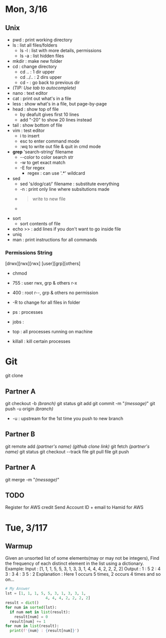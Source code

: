 # Mon, 3/16
## Unix

* pwd : print working directory
* ls : list all files/folders
  * ls -l : list with more details, permissions
  * ls -a : list hidden files
* mkdir : make new folder
* cd : change directory
  * cd .. : 1 dir upper
  * cd ../.. : 2 dirs upper
  * cd - : go back to previous dir
* *(TIP: Use tab to autocomplete)*
* nano : text editor
* cat : print out what's in a file
* less : show what's in a file, but page-by-page
* head : show top of file 
  * by deafult gives first 10 lines
  * add "-20" to show 20 lines instead
* tail : show bottom of file
* vim : test editor
  * i to insert
  * esc to enter command mode 
  * :wq to write out file & quit in cmd mode
* **grep** 'search-string' filename
  * --color to color search str
  * -w to get exact match
  * -E for regex
    * regex : can use '.*' wildcard
* sed 
  * sed 's/dog/cat/' filename : substitute everything 
  * -n : print only line where subsitutions made
  * > write to new file
  * >> 
* sort
  * sort contents of file
* echo >> : add lines if you don't want to go inside file
* uniq
* man : print instructions for all commands
  
### Permissions String
[drwx][rwx][rwx]
[user][grp][others]
* chmod 
 * 755 : user rwx, grp & others r-x
 * 400 : root r--, grp & others no permission
 * -R to change for all files in folder

* ps : processes
* jobs :
* top : all processes running on machine
* killall : kill certain processes

# Git
git clone

## Partner A
git checkout -b *(branch)*
git status
git add
git commit -m "*(message)*"
git push -u origin *(branch)*
* -u : upstream for the 1st time you push to new branch 

## Partner B
git remote add *(partner's name)* *(github clone link)*
git fetch *(partner's name)*
git status
git checkout --track file
git pull file
git push 

## Partner A
git merge -m "*(message)*"

## **TODO**
Register for AWS credit
Send Account ID + email to Hamid for AWS

# Tue, 3/117
## Warmup
Given an unsorted list of some elements(may or may not be integers), Find the frequency of each distinct element in the list using a dictionary.
Example:
Input : [1, 1, 1, 5, 5, 3, 1, 3, 3, 1,
                  4, 4, 4, 2, 2, 2, 2]
Output : 1 : 5
         2 : 4
         3 : 3
         4 : 3
         5 : 2
Explanation : Here 1 occurs 5 times, 2 
              occurs 4 times and so on...
```python
# My Answer
lst = [1, 1, 1, 5, 5, 3, 1, 3, 3, 1,
                  4, 4, 4, 2, 2, 2, 2]
result = dict()
for num in sorted(lst):
  if num not in list(result):
    result[num] = 0
  result[num] += 1
for num in list(result):
  print(f'{num} : {result[num]}')
```
